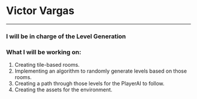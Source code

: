 # Victor Vargas

***

### I will be in charge of the Level Generation

### What I will be working on:

1. Creating tile-based rooms.
2. Implementing an algorithm to randomly generate levels based on those rooms.
3. Creating a path through those levels for the PlayerAI to follow.
4. Creating the assets for the environment.